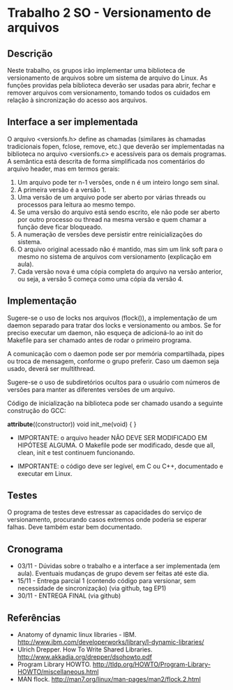 # Trabalho 2 SO - Versionamento de arquivos

## Descrição 

Neste trabalho, os grupos irão implementar uma biblioteca de versionamento de arquivos sobre um sistema de arquivo do Linux. As funções providas pela biblioteca deverão ser usadas para abrir, fechar e remover arquivos com versionamento, tomando todos os cuidados em relação à sincronização do acesso aos arquivos.

## Interface a ser implementada

O arquivo <versionfs.h> define as chamadas (similares às chamadas tradicionais fopen, fclose, remove, etc.) que deverão ser implementadas na biblioteca no arquivo <versionfs.c> e acessíveis para os demais programas. A semântica está descrita de forma simplificada nos comentários do arquivo header, mas em termos gerais:

1. Um arquivo pode ter n-1 versões, onde n é um inteiro longo sem sinal.
2. A primeira versão é a versão 1.
3. Uma versão de um arquivo pode ser aberto por várias threads ou processos para leitura ao mesmo tempo.
4. Se uma versão do arquivo está sendo escrito, ele não pode ser aberto por outro processo ou thread na mesma versão e quem chamar a função deve ficar bloqueado.
5. A numeração de versões deve persistir entre reinicializações do sistema.
6. O arquivo original acessado não é mantido, mas sim um link soft para o mesmo no sistema de arquivos com versionamento (explicação em aula).
7. Cada versão nova é uma cópia completa do arquivo na versão anterior, ou seja, a versão 5 começa como uma cópia da versão 4.

## Implementação

Sugere-se o uso de locks nos arquivos (flock()), a implementação de um daemon separado para tratar dos locks e versionamento ou ambos. Se for preciso executar um daemon, não esqueça de adicioná-lo ao init do Makefile para ser chamado antes de rodar o primeiro programa.

A comunicação com o daemon pode ser por memória compartilhada, pipes ou troca de mensagem, conforme o grupo preferir. Caso um daemon seja usado, deverá ser multithread.

Sugere-se o uso de subdiretórios ocultos para o usuário com números de versões para manter as diferentes versões de um arquivo. 

Código de inicialização na biblioteca pode ser chamado usando a seguinte construção do GCC:

__attribute__((constructor)) void init_me(void) {
}

* IMPORTANTE: o arquivo header NÃO DEVE SER MODIFICADO EM HIPÓTESE ALGUMA. O Makefile pode ser modificado, desde que all, clean, init e test continuem funcionando.

* IMPORTANTE: o código deve ser legível, em C ou C++, documentado e executar em Linux. 


## Testes

O programa de testes deve estressar as capacidades do serviço de versionamento, procurando casos extremos onde poderia se esperar falhas. Deve também estar bem documentado. 

## Cronograma

- 03/11 - Dúvidas sobre o trabalho e a interface a ser implementada (em aula). Eventuais mudanças de grupo devem ser feitas até este dia.
- 15/11 - Entrega parcial 1 (contendo código para versionar, sem necessidade de sincronização) (via github, tag EP1)
- 30/11 - ENTREGA FINAL (via github)

## Referências

* Anatomy of dynamic linux libraries - IBM. http://www.ibm.com/developerworks/library/l-dynamic-libraries/
* Ulrich Drepper. How To Write Shared Libraries. http://www.akkadia.org/drepper/dsohowto.pdf
* Program Library HOWTO. http://tldp.org/HOWTO/Program-Library-HOWTO/miscellaneous.html
* MAN flock. http://man7.org/linux/man-pages/man2/flock.2.html
